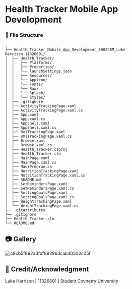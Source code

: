 # Health Tracker Mobile App Development

###  :file_folder: File Structure

```
.
├── Health_Tracker_Mobile_App_Development_6002CEM_Luke-Harrison_11326601/
│  ├── Health_Tracker/
│  │   ├── Platforms/
│  │   ├── Properties/
│  │   └── launchSettings.json
│  │   ├── Resources/
│  │   └── Appicon/
│  │   └── Fonts/
│  │   └── Raw/
│  │   └── Splash/
│  │   └── Styles/
│  ├── .gitignore
│  ├── ActivityTrackingPage.xaml
│  ├── ActivityTrackingPage.xaml.cs
│  ├── App.xaml
│  ├── App.xaml.cs
│  ├── AppShell.xaml
│  ├── AppShell.xaml.cs
│  ├── BmiTrackingPage.xaml
│  ├── BmiTrackingPage.xaml.cs
│  ├── Browse.xaml
│  ├── Browse.xaml.cs
│  ├── Health_Tracker.csproj
│  ├── Health_Tracker.sln
│  ├── MainPage.xaml
│  ├── MainPage.xaml.cs
│  ├── MauiProgram.cs
│  ├── NutritionTrackingPage.xaml
│  ├── NutritionTrackingPage.xaml.cs
│  ├── README.md
│  ├── SetRemindersPage.xaml
│  ├── SetRemindersPage.xaml.cs
│  ├── SettingGoalsPage.xaml
│  ├── SettingGoalsPage.xaml.cs
│  ├── WeightTrackingPage.xaml
│  └── WeightTrackingPage.xaml.cs
├── .gitattributes
├── .gitignore
├── Health_Tracker.sln
└── README.md

```

##  :camera: Gallery

![48cb5f892a3fdf89296dcab40302c05f](https://github.com/Sushiey/Health_Tracker_Mobile_App_Development_6002CEM_Luke-Harrison_11326601/assets/92340445/43abc2dd-1a16-4fb7-a48b-a5886eb80aba)


## :star2: Credit/Acknowledgment
Luke Harrison | 11326601 | Student Covnetry University

